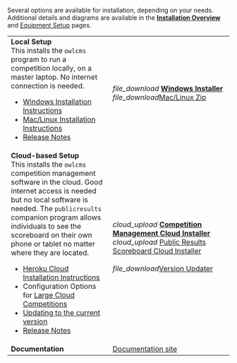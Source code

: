 Several options are available for installation, depending on your needs. Additional details and diagrams are available in the [**Installation Overview**](InstallationOverview) and [Equipment Setup](EquipmentSetup) pages.

|                                                              |                                                              |
| ------------------------------------------------------------ | ------------------------------------------------------------ |
| **Local Setup** <br />This installs the `owlcms` program to run a competition locally, on a master laptop.  No internet connection is needed.<ul><li>[Windows Installation Instructions](https://${env.REPO_OWNER}.github.io/${env.O_REPO_NAME}/#/LocalWindowsSetup)<li>[Mac/Linux Installation Instructions](https://${env.REPO_OWNER}.github.io/${env.O_REPO_NAME}/#/LocalLinuxMacSetup)<li><nobr>[Release Notes](https://github.com/${env.REPO_OWNER}/${env.O_REPO_NAME}/releases/tag/${revision})</nobr></ul> | <nobr><i class="material-icons" style="transform: translatey(0.30em)">file_download</i>  **[Windows Installer](https://github.com/${env.REPO_OWNER}/${env.O_REPO_NAME}/releases/download/${revision}/owlcms_setup_${revision}.exe)**</nobr><br/><i class="material-icons" style="transform: translatey(0.30em)">file_download</i>[Mac/Linux Zip](https://github.com/${env.REPO_OWNER}/${env.O_REPO_NAME}/releases/download/${revision}/owlcms.zip) |
| **Cloud-based Setup**<br />This installs the `owlcms` competition management software in the cloud. Good internet access is needed but no local software is needed. The `publicresults` companion program allows individuals to see the scoreboard on their own phone or tablet no matter where they are located.<ul><li>[Heroku Cloud Installation Instructions](https://${env.REPO_OWNER}.github.io/${env.O_REPO_NAME}/#/Heroku)</li><li>Configuration Options for [Large Cloud Competitions](https://${env.REPO_OWNER}.github.io/${env.O_REPO_NAME}/#/HerokuLarge)</li><li>[Updating to the current version](https://${env.REPO_OWNER}.github.io/${env.O_REPO_NAME}/#/UpdatingCloudApplications)</li><li><nobr>[Release Notes](https://github.com/${env.REPO_OWNER}/${env.O_REPO_NAME}/releases/tag/${revision})</nobr></li></ul> | <i class="material-icons" style="transform: translatey(0.30em)">cloud_upload</i> **[Competition Management Cloud Installer](https://github.com/${env.REPO_OWNER}/${env.H_REPO_NAME}/blob/master/README.md)**<br><i class="material-icons" style="transform: translatey(0.30em)">cloud_upload</i> [Public Results Scoreboard Cloud Installer](https://github.com/${env.REPO_OWNER}/${env.P_REPO_NAME}/blob/master/README.md)<br/><br/><i class="material-icons" style="transform: translatey(0.30em)">file_download</i>[Version Updater](https://github.com/owlcms/owlcms4-heroku-updater/releases) |
| **Documentation**                                            | [Documentation site](https://${env.REPO_OWNER}.github.io/${env.O_REPO_NAME}/#/index) |


